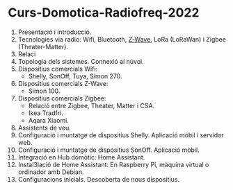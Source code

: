 # Curs-Domotica-Radiofreq-2022


1. Presentació i introducció.
2. Tecnologies via radio: Wifi, Bluetooth, [Z-Wave](https://www.z-wave.com/), LoRa (LoRaWan) i  Zigbee (Theater-Matter).
3. Relaci
4. Topologia dels sistemes. Connexió al núvol.
5. Dispositius comercials Wifi:
    * Shelly, SonOff, Tuya, Simon 270.
6. Dispositius comercials Z-Wave:
    * Simon 100.
7. Dispositius comercials Zigbee:
    * Relació entre Zigbee, Theater, Matter i CSA.
    * Ikea Tradfri.
    * Aqara Xiaomi.
8. Assistents de veu.
9. Configuració i muntatge de dispositius Shelly. Aplicació mòbil i servidor web. 
10. Configuració i muntatge de dispositius SonOff. Aplicació mòbil.
11. Integració en Hub domòtic: Home Assistant.
12. Instal3lació de Home Assistant: En Raspberry Pi, màquina virtual o ordinador amb Debian.
13. Configuracions inicials. Descoberta de nous dispositius.



